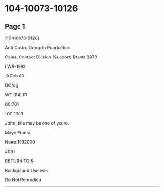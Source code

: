 # 104-10073-10126

## Page 1

11041007310126]

Anti Castro Group In Puarto Rico

Cales, Contaot Dirlsion (Support) Btants 2870

i W8-1992

.9 Fob 63

DO/og

WE (BA) IB

00:701

-00 1903

John, thie may be one of youre.

Mayo Stunta

Ne#e:1992000

#097

RETURN TO &

Background Use was

Do Not Reprodicu

---

